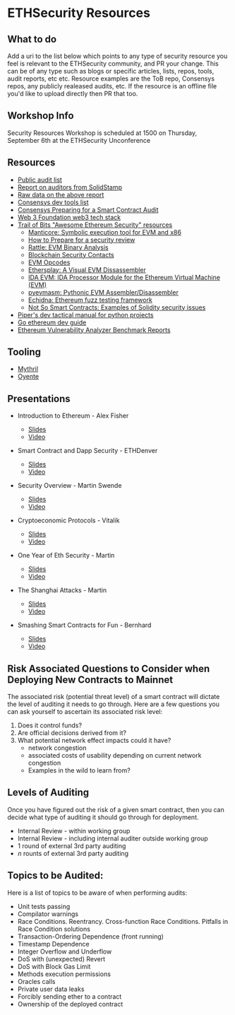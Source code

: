 ETHSecurity Resources
=========================

## What to do

Add a uri to the list below which points to any type of security resource you feel is relevant to the ETHSecurity community, and PR your change. This can be of any type such as blogs or specific articles, lists, repos, tools, audit reports, etc etc. Resource examples are the ToB repo, Consensys repos, any publicly realeased audits, etc. If the resource is an offline file you'd like to upload directly then PR that too.

## Workshop Info
Security Resources Workshop is scheduled at 1500 on Thursday, September 6th at the ETHSecurity Unconference

## Resources

* [Public audit list](https://docs.google.com/spreadsheets/d/1UDni6Dy_xE7MD5pcTptk7mGlgyarueLQYHZisofz4AM/edit?usp=sharing)
* [Report on auditors from SolidStamp](https://www.solidstamp.com/blog/solidstamp-smart-contract-auditor-report-july-2018)
* [Raw data on the above report](https://docs.google.com/spreadsheets/u/4/d/e/2PACX-1vTn_LUFpamtKNnFOqzA-2LfNPKqivw73VS4o7arnTUFShCuPZ0pr8j-QIqP9JkwD67t6_icDWXvn3rs/pubhtml)
* [Consensys dev tools list](https://github.com/ConsenSys/ethereum-developer-tools-list)
* [Consensys Preparing for a Smart Contract Audit](https://media.consensys.net/preparing-for-a-smart-contract-code-audit-83691200cb9c)
* [Web 3 Foundation web3 tech stack](https://github.com/w3f/Web3-wiki/wiki)
* [Trail of Bits "Awesome Ethereum Security" resources](https://github.com/trailofbits/awesome-ethereum-security)
  * [Manticore: Symbolic execution tool for EVM and x86](https://github.com/trailofbits/manticore)
  * [How to Prepare for a security review](https://blog.trailofbits.com/2018/04/06/how-to-prepare-for-a-security-audit/)
  * [Rattle: EVM Binary Analysis](https://github.com/trailofbits/rattle)
  * [Blockchain Security Contacts](https://github.com/trailofbits/blockchain-security-contacts)
  * [EVM Opcodes](https://github.com/trailofbits/evm-opcodes)
  * [Ethersplay: A Visual EVM Dissassembler](https://github.com/trailofbits/ethersplay)
  * [IDA EVM: IDA Processor Module for the Ethereum Virtual Machine (EVM)
](https://github.com/trailofbits/ida-evm)
  * [pyevmasm: Pythonic EVM Assembler/Disassembler](https://github.com/trailofbits/pyevmasm)
  * [Echidna: Ethereum fuzz testing framework](https://github.com/trailofbits/echidna)
  * [Not So Smart Contracts: Examples of Solidity security issues](https://github.com/trailofbits/not-so-smart-contracts)
* [Piper's dev tactical manual for python projects](https://github.com/pipermerriam/ethereum-dev-tactical-manual)
* [Go ethereum dev guide](https://github.com/ethereum/go-ethereum/wiki/Developers'-Guide)
* [Ethereum Vulnerability Analyzer Benchmark Reports](https://ethereumanalysisbenchmarks.github.io/
)
 ## Tooling 
 * [Mythril](https://github.com/ConsenSys/mythril)
 * [Oyente](https://github.com/melonproject/oyente)
 
 ## Presentations
 * Introduction to Ethereum - Alex Fisher
   * [Slides](https://docs.google.com/presentation/d/1t9IhJx-FsYv6iCRTUL9tB1oPIX3QmYWtznWuN5-D4dU)
   * [Video](https://youtu.be/7WyIms8YDVo)  
   
 * Smart Contract and Dapp Security - ETHDenver
   * [Slides](https://docs.google.com/presentation/d/1t9IhJx-FsYv6iCRTUL9tB1oPIX3QmYWtznWuN5-D4dU)
   * [Video](https://www.youtube.com/watch?v=3oWqQll1KIY)
   
 * Security Overview - Martin Swende
   * [Slides](https://drive.google.com/file/d/0B69CiKIMgsyeSkdXc1ZuSFE2YWYwamhRc2ZBRjB3ZkladVRN/view?usp=sharing)
   * [Video](https://www.youtube.com/watch?v=qGYki6KYTs8)
   
 * Cryptoeconomic Protocols - Vitalik
   * [Slides](https://www.slideshare.net/ethereum/vitalik-buterin-cryptoeconomic-protocols-in-the-context-of-wider-society)
   * [Video](https://youtu.be/S47iWiKKvLA)
   
 * One Year of Eth Security - Martin
   * [Slides](https://drive.google.com/file/d/0B69CiKIMgsyeel9EVGJVd2xjNUxfZkllTEFkMUdHY2ltQ2dZ/view?usp=sharing)
   * [Video](https://www.youtube.com/watch?v=nyMuBUgf8fQ)
   
 * The Shanghai Attacks - Martin
   * [Slides](https://drive.google.com/file/d/0B69CiKIMgsyeMzk1aVdTd1dXYU9SRFdycG5Md1lxLUlvRVl3/view?usp=sharing)
   * [Video](https://www.youtube.com/watch?v=xl06E2kwi-U)
   
 * Smashing Smart Contracts for Fun - Bernhard
   * [Slides](https://github.com/b-mueller/smashing-smart-contracts/blob/master/smashing-smart-contracts-1of1.pdf)
   * [Video](https://www.youtube.com/watch?v=NJ9StJThxZY)
   

 ## Risk Associated Questions to Consider when Deploying New Contracts to Mainnet

 The associated risk (potential threat level) of a smart contract will dictate the level of auditing it needs to go through. Here are a few questions you can ask yourself to ascertain its associated risk level:

1. Does it control funds?
2. Are official decisions derived from it?
3. What potential network effect impacts could it have?
    * network congestion
    * associated costs of usability depending on current network congestion
    * Examples in the wild to learn from?

## Levels of Auditing

Once you have figured out the risk of a given smart contract, then you can decide what type of auditing it should go through for deployment.

* Internal Review - within working group
* Internal Review - including internal auditer outside working group
* 1 round of external 3rd party auditing
* $n$ rounts of external 3rd party auditing

## Topics to be Audited:

Here is a list of topics to be aware of when performing audits:

* Unit tests passing
* Compilator warnings
* Race Conditions. Reentrancy. Cross-function Race Conditions. Pitfalls in Race Condition solutions
* Transaction-Ordering Dependence (front running)
* Timestamp Dependence
* Integer Overflow and Underflow
* DoS with (unexpected) Revert
* DoS with Block Gas Limit
* Methods execution permissions
* Oracles calls
* Private user data leaks
* Forcibly sending ether to a contract
* Ownership of the deployed contract
